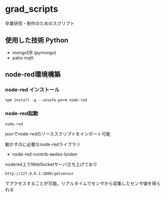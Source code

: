 # grad_scripts

卒業研究・制作のためのスクリプト 

## 使用した技術 Python
+ mongoDB (pymongo)
+ paho mqtt

## node-red環境構築
### node-red インストール
```
npm install -g --unsafe-perm node-red
```
### node-red起動
```
node-red
```
jsonでnode-redのソーススクリプトをインポート可能

動かすのに必要なnode-redライブラリ

+ node-red-contrib-aedes-broker

nodered上でWebSocketサーバ立ち上げており

```
http://127.0.0.1:1880/getsensor
```
でアクセスすることが可能。リアルタイムでセンサから収集したセンサ値を得られる
